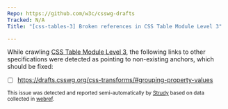 ```yaml
---
Repo: https://github.com/w3c/csswg-drafts
Tracked: N/A
Title: "[css-tables-3] Broken references in CSS Table Module Level 3"

---
```


While crawling [CSS Table Module Level 3](https://drafts.csswg.org/css-tables-3/), the following links to other specifications were detected as pointing to non-existing anchors, which should be fixed:
* [ ] https://drafts.csswg.org/css-transforms/#grouping-property-values

<sub>This issue was detected and reported semi-automatically by [Strudy](https://github.com/w3c/strudy/) based on data collected in [webref](https://github.com/w3c/webref/).</sub>
